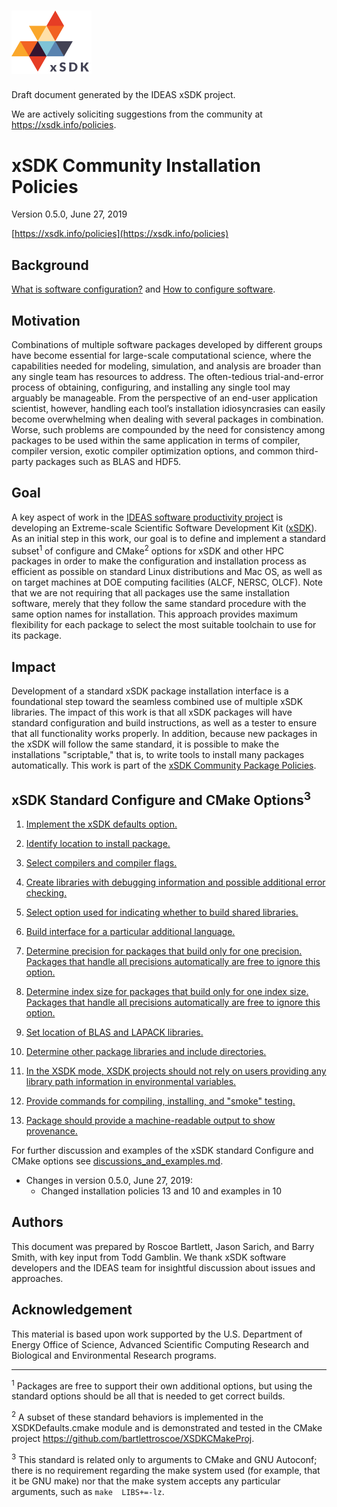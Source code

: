 # <img src="/res/xsdk-logo.png" width="128">

Draft document generated by the IDEAS xSDK project.

We are actively soliciting suggestions from the community at https://xsdk.info/policies.

# xSDK Community Installation Policies

Version 0.5.0, June 27, 2019

[https://xsdk.info/policies](https://xsdk.info/policies)

## Background

[What is software configuration?][1] and [How to configure software][2].

## Motivation

Combinations of multiple software packages developed by different groups have become essential for large-scale computational
science, where the capabilities needed for modeling, simulation, and analysis are broader than any single team has resources
to address. The often-tedious trial-and-error process of obtaining, configuring, and installing any single tool may arguably
be manageable.  From the perspective of an end-user application scientist, however, handling each tool’s installation 
idiosyncrasies can easily become overwhelming when dealing with several packages in combination. Worse, such problems are 
compounded by the need for consistency among packages to be used within the same application in terms of compiler, compiler 
version, exotic compiler optimization options, and common third-party packages such as BLAS and HDF5.

## Goal

A key aspect of work in the [IDEAS software productivity project][3] is developing an 
Extreme-scale Scientific Software Development Kit ([xSDK](http://xsdk.info)). As an initial step in this work, our goal is 
to define and implement a standard subset<sup>1</sup> of configure and CMake<sup>2</sup> options for xSDK and 
other HPC packages in order to make the configuration  and installation process as efficient as possible on standard Linux
distributions and Mac OS, as well as on target machines at DOE computing facilities (ALCF, NERSC, OLCF). Note that we are
not requiring that all packages use the same installation software, merely that they follow the same standard procedure
with the same option names for installation. This approach provides maximum flexibility for each package to select the
most suitable toolchain to use for its package.

## Impact

Development of a standard xSDK package installation interface is a foundational step toward the seamless combined use of 
multiple xSDK libraries. The impact of this work is that all xSDK packages will have standard configuration and build 
instructions, as well as a tester to ensure that all functionality works properly. In addition, because new packages in the 
xSDK will follow the same standard, it is possible to make the installations "scriptable," that is, to write tools to install 
many packages automatically.  This work is part of the [xSDK Community Package Policies][4].

## xSDK Standard Configure and CMake Options<sup>3</sup> 

1. [Implement the xSDK defaults option.](/installation_policies/1.md)

2. [Identify location to install package.](/installation_policies/2.md)

3. [Select compilers and compiler flags.](/installation_policies/3.md)

4. [Create libraries with debugging information and possible additional error checking.](/installation_policies/4.md)

5. [Select option used for indicating whether to build shared libraries.](/installation_policies/5.md)

6. [Build interface for a particular additional language.](/installation_policies/6.md)

7. [Determine precision for packages that build only for one precision. Packages that handle all precisions automatically are free to ignore this option.](/installation_policies/7.md)

8. [Determine index size for packages that build only for one index size. Packages that handle all precisions automatically are free to ignore this option.](/installation_policies/8.md)

9. [Set location of BLAS and LAPACK libraries.](/installation_policies/9.md)

10. [Determine other package libraries and include directories.](/installation_policies/10.md)

11. [In the XSDK mode, XSDK projects should not rely on users providing any library path information in environmental variables.](/installation_policies/11.md)

12. [Provide commands for compiling, installing, and "smoke" testing.](/installation_policies/12.md)

13. [Package should provide a machine-readable output to show provenance.](/installation_policies/13.md)


For further discussion and examples of the xSDK standard Configure and CMake options see [discussions_and_examples.md](/installation_policies/discussion_and_examples.md).

+ Changes in version 0.5.0, June 27, 2019:
  + Changed installation policies 13 and 10 and examples in 10

## Authors

This document was prepared by Roscoe Bartlett, Jason Sarich, and Barry Smith, with key input from Todd Gamblin.  We thank 
xSDK software developers and the IDEAS team for insightful discussion about issues and approaches.

## Acknowledgement

This material is based upon work supported by the U.S. Department of Energy Office of Science, Advanced Scientific Computing 
Research and Biological and Environmental Research programs.

-----



[//]: # "Main body footnotes"

<sup>1</sup> Packages are free to support their own additional options, but using the standard options should be all that
is needed to get correct builds.

<sup>2</sup> A subset of these standard behaviors is implemented in the XSDKDefaults.cmake module and is demonstrated and tested in the CMake project https://github.com/bartlettroscoe/XSDKCMakeProj.

<sup>3</sup> This standard is related only to arguments to CMake and GNU Autoconf; there is no requirement regarding the make 
system used (for example, that it be GNU make) nor that the make system accepts any particular arguments, such as `make 
LIBS+=-lz`.




[//]: # "Links go here"


[1]: https://ideas-productivity.org/wordpress/wp-content/uploads/2016/04/IDEAS-ConfigurationWhatIsSoftwareConfiguration-V0.2.pdf
[2]: https://ideas-productivity.org/wordpress/wp-content/uploads/2016/12/IDEAS-ConfigurationHowToConfigureSoftware-V0.2.pdf
[3]: http://www.ideas-productivity.org
[4]: http://dx.doi.org/10.6084/m9.figshare.4495136
